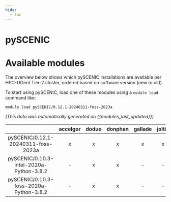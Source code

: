 ```yaml
---
hide:
  - toc
---
```


pySCENIC
========

# Available modules


The overview below shows which pySCENIC installations are available per HPC-UGent Tier-2 cluster, ordered based on software version (new to old).

To start using pySCENIC, load one of these modules using a `module load` command like:

```shell
module load pySCENIC/0.12.1-20240311-foss-2023a
```

*(This data was automatically generated on {{modules_last_updated}})*  

| |accelgor|doduo|donphan|gallade|joltik|shinx|
| :---: | :---: | :---: | :---: | :---: | :---: | :---: |
|pySCENIC/0.12.1-20240311-foss-2023a|x|x|x|x|x|x|
|pySCENIC/0.10.3-intel-2020a-Python-3.8.2|-|x|x|-|-|-|
|pySCENIC/0.10.3-foss-2020a-Python-3.8.2|-|x|x|-|-|-|
